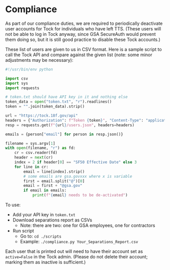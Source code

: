 # Compliance

As part of our compliance duties, we are required to periodically deactivate user accounts for Tock for individuals who have left TTS. (These users will not be able to log in Tock anyway, since GSA SecureAuth would prevent them doing so, but it is still good practice to disable these Tock accounts.)

These list of users are given to us in CSV format. Here is a sample script to call the Tock API and compare against the given list (note: some minor adjustments may be necessary):

```python
#!/usr/bin/env python

import csv
import sys
import requests

# token.txt should have API key in it and nothing else
token_data = open("token.txt", "r").readlines()
token = "".join(token_data).strip()

url = "https://tock.18f.gov/api"
headers = {"Authorization": f"Token {token}", "Content-Type": "application/json"}
resp = requests.get(f"{url}/users.json", headers=headers)

emails = {person["email"] for person in resp.json()}

filename = sys.argv[1]
with open(filename, "r") as fd:
    cr = csv.reader(fd)
    header = next(cr)
    index = 2 if header[0] == "SF50 Effective Date" else 3
    for line in cr:
        email = line[index].strip()
        # some emails are gsa.govxxx where x is variable
        first = email.split("@")[0]
        email = first + "@gsa.gov"
        if email in emails:
            print(f"{email} needs to be de-activated")
```

To use:

- Add your API key in `token.txt`
- Download separations report as CSVs
  - Note: there are two: one for GSA employees, one for contractors
- Run script
  - Go to: `cd ./scripts`
  - Example: `./compliance.py Your_Separations_Report.csv`

Each user that is printed out will need to have their account set as `active=False` in the Tock admin. (Please do not delete their account; marking them as inactive is sufficient.)
